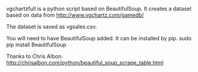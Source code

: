 vgchartzfull is a python script based on BeautifulSoup.
It creates a dataset based on data from 
http://www.vgchartz.com/gamedb/

The dataset is saved as vgsales.csv.

You will need to have BeautifulSoup added.
It can be installed by pip.
sudo pip install BeautifulSoup

Thanks to Chris Albon.
http://chrisalbon.com/python/beautiful_soup_scrape_table.html
